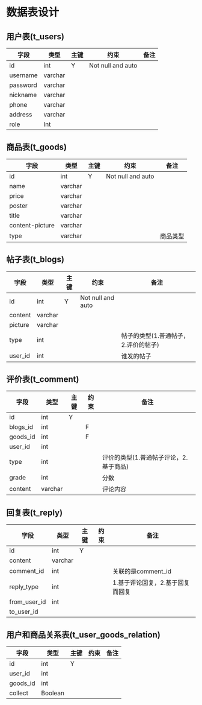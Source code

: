 # 数据表设计

## 用户表(t_users)

| 字段     | 类型    | 主键 | 约束              | 备注 |
| -------- | ------- | ---- | ----------------- | ---- |
| id       | int     | Y    | Not null and auto |      |
| username | varchar |      |                   |      |
| password | varchar |      |                   |      |
| nickname | varchar |      |                   |      |
| phone    | varchar |      |                   |      |
| address  | varchar |      |                   |      |
| role     | Int     |      |                   |      |

## 商品表(t_goods)

| 字段            | 类型    | 主键 | 约束              | 备注     |
| --------------- | ------- | ---- | ----------------- | -------- |
| id              | int     | Y    | Not null and auto |          |
| name            | varchar |      |                   |          |
| price           | varchar |      |                   |          |
| poster          | varchar |      |                   |          |
| title           | varchar |      |                   |          |
| content-picture | varchar |      |                   |          |
| type            | varchar |      |                   | 商品类型 |

## 帖子表(t_blogs)

| 字段    | 类型    | 主键 | 约束              | 备注                                 |
| ------- | ------- | ---- | ----------------- | ------------------------------------ |
| id      | int     | Y    | Not null and auto |                                      |
| content | varchar |      |                   |                                      |
| picture | varchar |      |                   |                                      |
| type    | int     |      |                   | 帖子的类型(1.普通帖子，2.评价的帖子) |
| user_id | int     |      |                   | 谁发的帖子                           |

## 评价表(t_comment)

| 字段     | 类型    | 主键 | 约束 | 备注                                   |
| -------- | ------- | ---- | ---- | -------------------------------------- |
| id       | int     | Y    |      |                                        |
| blogs_id | int     |      | F    |                                        |
| goods_id | int     |      | F    |                                        |
| user_id  | int     |      |      |                                        |
| type     | int     |      |      | 评价的类型(1.普通帖子评论，2.基于商品) |
| grade    | int     |      |      | 分数                                   |
| content  | varchar |      |      | 评论内容                               |

## 回复表(t_reply)

| 字段         | 类型    | 主键 | 约束 | 备注                             |
| ------------ | ------- | ---- | ---- | -------------------------------- |
| id           | int     | Y    |      |                                  |
| content      | varchar |      |      |                                  |
| comment_id   | int     |      |      | 关联的是comment_id               |
| reply_type   | int     |      |      | 1.基于评论回复，2.基于回复而回复 |
| from_user_id | int     |      |      |                                  |
| to_user_id   |         |      |      |                                  |

## 用户和商品关系表(t_user_goods_relation)

| 字段     | 类型    | 主键 | 约束 | 备注 |
| -------- | ------- | ---- | ---- | ---- |
| id       | int     | Y    |      |      |
| user_id  | int     |      |      |      |
| goods_id | int     |      |      |      |
| collect  | Boolean |      |      |      |

## 

